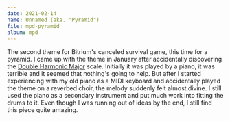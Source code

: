 ```yaml
---
date: 2021-02-14
name: Unnamed (aka. "Pyramid")
file: mpd-pyramid
album: mpd
---
```


The second theme for Bitrium's canceled survival game, this time for a pyramid. I came up with the theme in January after accidentally discovering the [Double Harmonic Major](https://en.wikipedia.org/wiki/Double_harmonic_scale) scale. Initially it was played by a piano, it was terrible and it seemed that nothing's going to help. But after I started experiencing with my old piano as a MIDI keyboard and accidentally played the theme on a reverbed choir, the melody suddenly felt almost divine. I still used the piano as a secondary instrument and put much work into fitting the drums to it. Even though I was running out of ideas by the end, I still find this piece quite amazing.
